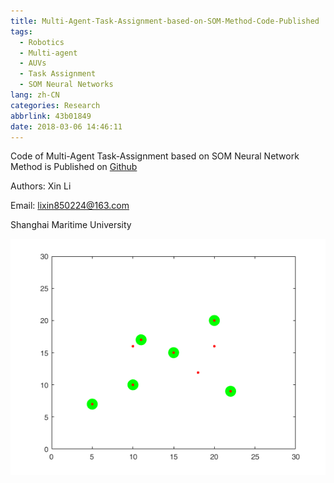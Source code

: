 ```yaml
---
title: Multi-Agent-Task-Assignment-based-on-SOM-Method-Code-Published
tags:
  - Robotics
  - Multi-agent
  - AUVs
  - Task Assignment
  - SOM Neural Networks
lang: zh-CN
categories: Research
abbrlink: 43b01849
date: 2018-03-06 14:46:11
---
```


Code of Multi-Agent Task-Assignment based on SOM Neural Network Method is Published on [Github](https://github.com/ayawaya2014/SOM_Code)

Authors: Xin Li

Email: lixin850224@163.com

Shanghai Maritime University

<!-- more -->

![SOM-1](/images/som-2.png)

